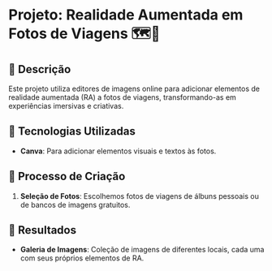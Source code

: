 # Projeto: Realidade Aumentada em Fotos de Viagens 🗺️📸

## 📒 Descrição
Este projeto utiliza editores de imagens online para adicionar elementos de realidade aumentada (RA) a fotos de viagens, transformando-as em experiências imersivas e criativas.

## 🤖 Tecnologias Utilizadas
- **Canva**: Para adicionar elementos visuais e textos às fotos.

## 🧐 Processo de Criação
1. **Seleção de Fotos**: Escolhemos fotos de viagens de álbuns pessoais ou de bancos de imagens gratuitos.


## 🚀 Resultados
- **Galeria de Imagens**: Coleção de imagens de diferentes locais, cada uma com seus próprios elementos de RA.


